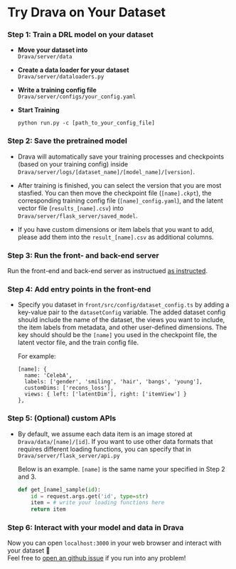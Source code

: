 # Try Drava on Your Dataset

### Step 1: Train a DRL model on your dataset

- **Move your dataset into**  
  `Drava/server/data`

- **Create a data loader for your dataset**  
  `Drava/server/dataloaders.py`

- **Write a training config file**  
  `Drava/server/configs/your_config.yaml`

- **Start Training**
  ```
  python run.py -c [path_to_your_config_file]
  ```

### Step 2: Save the pretrained model
  - Drava will automatically save your training processes and checkpoints (based on your training config) inside `Drava/server/logs/[dataset_name]/[model_name]/[version]`.
  
  - After training is finished, you can select the version that you are most stasfied. You can then move the checkpoint file (`[name].ckpt`), the corresponding training config file (`[name]_config.yaml`), and  the latent vector file (`results_[name].csv`) into `Drava/server/flask_server/saved_model`. 
  - If you have custom dimensions or item labels that you want to add, please add them into the `result_[name].csv` as additional columns.

### Step 3: Run the front- and back-end server
 Run the front-end and back-end server as instructued [as instructed](./dev.md).

### Step 4: Add entry points in the front-end
  - Specify you dataset in `front/src/config/dataset_config.ts` by adding a key-value pair to the `datasetConfig` variable. The added dataset config should include the name of the dataset, the views you want to include, the item labels from metadata, and other user-defined dimensions. The key should should be the `[name]` you used in the checkpoint file, the latent vector file, and the train config file.

    For example:
    ```
    [name]: {
      name: 'CelebA',
      labels: ['gender', 'smiling', 'hair', 'bangs', 'young'],
      customDims: ['recons_loss'],
      views: { left: ['latentDim'], right: ['itemView'] }
    },
    ```

### Step 5: (Optional) custom APIs
- By default, we assume each data item is an image stored at `Drava/data/[name]/[id]`. If you want to use other data formats that requires different loading functions, you can specify that in `Drava/server/flask_server/api.py`

  Below is an example. `[name]` is the same name your specified in Step 2 and 3.
  ```python
  def get_[name]_sample(id):
      id = request.args.get('id', type=str)
      item = # write your loading functions here
      return item
  ```

### Step 6: Interact with your model and data in Drava
   Now you can open `localhost:3000` in your web browser and interact with your dataset :tada:  
   Feel free to [open an github issue](https://github.com/wangqianwen0418/DRAVA/issues/new/choose) if you run into any problem!